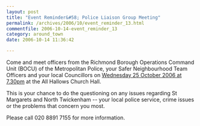```yaml
---
layout: post
title: "Event Reminder&#58; Police Liaison Group Meeting"
permalink: /archives/2006/10/event_reminder_13.html
commentfile: 2006-10-14-event_reminder_13
category: around_town
date: 2006-10-14 11:36:42

---
```


Come and meet officers from the Richmond Borough Operations Command Unit (BOCU) of the Metropolitan Police, your Safer Neighbourhood Team Officers and your local Councillors on [Wednesday 25 October 2006 at 7.30pm](/event/Meeting/200609241418) at the All Hallows Church Hall.

This is your chance to do the questioning on any issues regarding St Margarets and North Twickenham -- your local police service, crime issues or the problems that concern you most.

Please call 020 8891 7155 for more information.
